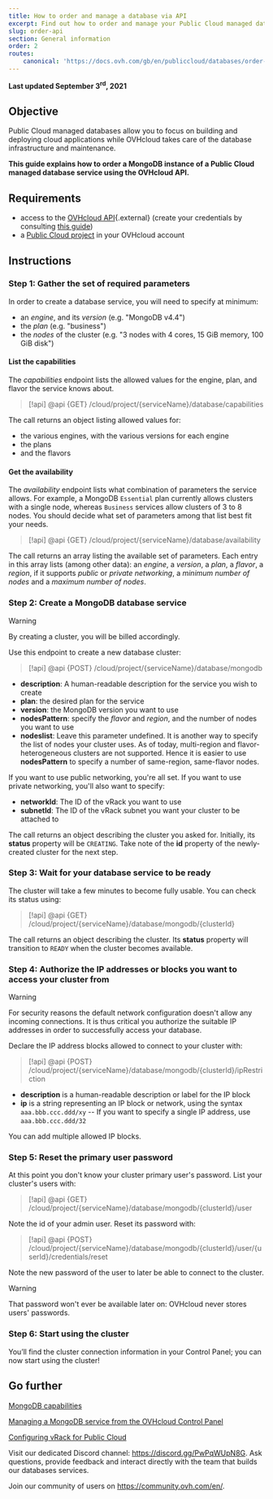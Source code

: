 ```yaml
---
title: How to order and manage a database via API
excerpt: Find out how to order and manage your Public Cloud managed database service using the OVHcloud API
slug: order-api
section: General information
order: 2
routes:
    canonical: 'https://docs.ovh.com/gb/en/publiccloud/databases/order-api/'
---
```


**Last updated September 3<sup>rd</sup>, 2021**

## Objective

Public Cloud managed databases allow you to focus on building and deploying cloud applications while OVHcloud takes care of the database infrastructure and maintenance.

**This guide explains how to order a MongoDB instance of a Public Cloud managed database service using the OVHcloud API.**

## Requirements

- access to the [OVHcloud API](https://api.ovh.com/console/){.external} (create your credentials by consulting [this guide](https://docs.ovh.com/it/api/first-steps-with-ovh-api/))
- a [Public Cloud project](https://www.ovhcloud.com/it/public-cloud/) in your OVHcloud account

## Instructions

### Step 1: Gather the set of required parameters

In order to create a database service, you will need to specify at minimum:

- an _engine_, and its _version_ (e.g. "MongoDB v4.4")
- the _plan_ (e.g. "business")
- the _nodes_ of the cluster (e.g. "3 nodes with 4 cores, 15 GiB memory, 100 GiB disk")

#### List the capabilities

The _capabilities_ endpoint lists the allowed values for the engine, plan, and flavor the service knows about.

> [!api]
> @api {GET} /cloud/project/{serviceName}/database/capabilities

The call returns an object listing allowed values for:

- the various engines, with the various versions for each engine
- the plans
- and the flavors

#### Get the availability

The _availability_ endpoint lists what combination of parameters the service allows. For example, a MongoDB `Essential` plan currently allows clusters with a single node, whereas `Business` services allow clusters of 3 to 8 nodes. You should decide what set of parameters among that list best fit your needs.

> [!api]
> @api {GET} /cloud/project/{serviceName}/database/availability

The call returns an array listing the available set of parameters. Each entry in this array lists (among other data): an _engine_, a _version_, a _plan_, a _flavor_, a _region_, if it supports _public_ or _private networking_, a _minimum number of nodes_ and a _maximum number of nodes_.

### Step 2: Create a MongoDB database service

> [!warning]
> By creating a cluster, you will be billed accordingly.

Use this endpoint to create a new database cluster:

> [!api]
> @api {POST} /cloud/project/{serviceName}/database/mongodb

- **description**: A human-readable description for the service you wish to create
- **plan**: the desired plan for the service
- **version**: the MongoDB version you want to use
- **nodesPattern**: specify the _flavor_ and _region_, and the number of nodes you want to use
- **nodeslist**: Leave this parameter undefined. It is another way to specify the list of nodes your cluster uses. As of today, multi-region and flavor-heterogeneous clusters are not supported. Hence it is easier to use **nodesPattern** to specify a number of same-region, same-flavor nodes.

If you want to use public networking, you're all set. If you want to use private networking, you'll also want to specify:

- **networkId**: The ID of the vRack you want to use
- **subnetId**: The ID of the vRack subnet you want your cluster to be attached to

The call returns an object describing the cluster you asked for. Initially, its **status** property will be `CREATING`. Take note of the **id** property of the newly-created cluster for the next step.

### Step 3: Wait for your database service to be ready

The cluster will take a few minutes to become fully usable. You can check its status using:

> [!api]
> @api {GET} /cloud/project/{serviceName}/database/mongodb/{clusterId}

The call returns an object describing the cluster. Its **status** property will transition to `READY` when the cluster becomes available.

### Step 4: Authorize the IP addresses or blocks you want to access your cluster from

> [!warning]
> For security reasons the default network configuration doesn't allow any incoming connections. It is thus critical you authorize the suitable IP addresses in order to successfully access your database.

Declare the IP address blocks allowed to connect to your cluster with:

> [!api]
> @api {POST} /cloud/project/{serviceName}/database/mongodb/{clusterId}/ipRestriction

- **description** is a human-readable description or label for the IP block
- **ip** is a string representing an IP block or network, using the syntax `aaa.bbb.ccc.ddd/xy` -- If you want to specify a single IP address, use `aaa.bbb.ccc.ddd/32`

You can add multiple allowed IP blocks.

### Step 5: Reset the primary user password

At this point you don't know your cluster primary user's password. List your cluster's users with:

> [!api]
> @api {GET} /cloud/project/{serviceName}/database/mongodb/{clusterId}/user

Note the id of your admin user. Reset its password with:

> [!api]
> @api {POST} /cloud/project/{serviceName}/database/mongodb/{clusterId}/user/{userId}/credentials/reset

Note the new password of the user to later be able to connect to the cluster.

> [!warning]
> That password won't ever be available later on: OVHcloud never stores users' passwords.

### Step 6: Start using the cluster

You’ll find the cluster connection information in your Control Panel; you can now start using the cluster!

## Go further

[MongoDB capabilities](https://docs.ovh.com/it/publiccloud/databases/mongodb/capabilities/)

[Managing a MongoDB service from the OVHcloud Control Panel](https://docs.ovh.com/it/publiccloud/databases/mongodb/managing-service/)

[Configuring vRack for Public Cloud](https://docs.ovh.com/it/public-cloud/public-cloud-vrack/)

Visit our dedicated Discord channel: <https://discord.gg/PwPqWUpN8G>. Ask questions, provide feedback and interact directly with the team that builds our databases services.

Join our community of users on <https://community.ovh.com/en/>.
